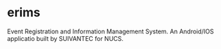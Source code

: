 # erims
Event Registration and Information Management System. An Android/IOS applicatio built by SUIVANTEC for NUCS.

